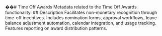��#   T i m e   O f f   A w a r d s 
 
 
 
 M e t a d a t a   r e l a t e d   t o   t h e   T i m e   O f f   A w a r d s   f u n c t i o n a l i t y . 
 
 
 
 # #   D e s c r i p t i o n 
 
 
 
 F a c i l i t a t e s   n o n - m o n e t a r y   r e c o g n i t i o n   t h r o u g h   t i m e - o f f   i n c e n t i v e s .   I n c l u d e s   n o m i n a t i o n   f o r m s ,   a p p r o v a l   w o r k f l o w s ,   l e a v e   b a l a n c e   a d j u s t m e n t   a u t o m a t i o n ,   c a l e n d a r   i n t e g r a t i o n ,   a n d   u s a g e   t r a c k i n g .   F e a t u r e s   r e p o r t i n g   o n   a w a r d   d i s t r i b u t i o n   p a t t e r n s . 
 
 
